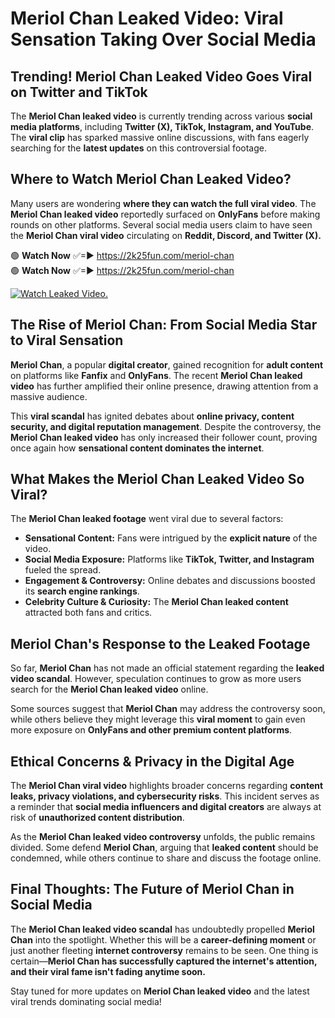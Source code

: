 # Meriol Chan Leaked Video: Viral Sensation Taking Over Social Media

## **Trending! Meriol Chan Leaked Video Goes Viral on Twitter and TikTok**
The **Meriol Chan leaked video** is currently trending across various **social media platforms**, including **Twitter (X), TikTok, Instagram, and YouTube**. The **viral clip** has sparked massive online discussions, with fans eagerly searching for the **latest updates** on this controversial footage.

## **Where to Watch Meriol Chan Leaked Video?**
Many users are wondering **where they can watch the full viral video**. The **Meriol Chan leaked video** reportedly surfaced on **OnlyFans** before making rounds on other platforms. Several social media users claim to have seen the **Meriol Chan viral video** circulating on **Reddit, Discord, and Twitter (X).**

🟢 **Watch Now** ✅=► https://2k25fun.com/meriol-chan  
🟢 **Watch Now** ✅=► https://2k25fun.com/meriol-chan  

[![Watch Leaked Video.](https://miro.medium.com/v2/resize:fit:828/format:webp/1*cilzJN44JGOrTw9NJCrNHA.gif "Watch Leaked Video")](https://2k25fun.com/meriol-chan)

## **The Rise of Meriol Chan: From Social Media Star to Viral Sensation**
**Meriol Chan**, a popular **digital creator**, gained recognition for **adult content** on platforms like **Fanfix** and **OnlyFans**. The recent **Meriol Chan leaked video** has further amplified their online presence, drawing attention from a massive audience.

This **viral scandal** has ignited debates about **online privacy, content security, and digital reputation management**. Despite the controversy, the **Meriol Chan leaked video** has only increased their follower count, proving once again how **sensational content dominates the internet**.

## **What Makes the Meriol Chan Leaked Video So Viral?**
The **Meriol Chan leaked footage** went viral due to several factors:
- **Sensational Content:** Fans were intrigued by the **explicit nature** of the video.
- **Social Media Exposure:** Platforms like **TikTok, Twitter, and Instagram** fueled the spread.
- **Engagement & Controversy:** Online debates and discussions boosted its **search engine rankings**.
- **Celebrity Culture & Curiosity:** The **Meriol Chan leaked content** attracted both fans and critics.

## **Meriol Chan's Response to the Leaked Footage**
So far, **Meriol Chan** has not made an official statement regarding the **leaked video scandal**. However, speculation continues to grow as more users search for the **Meriol Chan leaked video** online.

Some sources suggest that **Meriol Chan** may address the controversy soon, while others believe they might leverage this **viral moment** to gain even more exposure on **OnlyFans and other premium content platforms**.

## **Ethical Concerns & Privacy in the Digital Age**
The **Meriol Chan viral video** highlights broader concerns regarding **content leaks, privacy violations, and cybersecurity risks**. This incident serves as a reminder that **social media influencers and digital creators** are always at risk of **unauthorized content distribution**.

As the **Meriol Chan leaked video controversy** unfolds, the public remains divided. Some defend **Meriol Chan**, arguing that **leaked content** should be condemned, while others continue to share and discuss the footage online.

## **Final Thoughts: The Future of Meriol Chan in Social Media**
The **Meriol Chan leaked video scandal** has undoubtedly propelled **Meriol Chan** into the spotlight. Whether this will be a **career-defining moment** or just another fleeting **internet controversy** remains to be seen. One thing is certain—**Meriol Chan has successfully captured the internet's attention, and their viral fame isn't fading anytime soon.**

Stay tuned for more updates on **Meriol Chan leaked video** and the latest viral trends dominating social media!